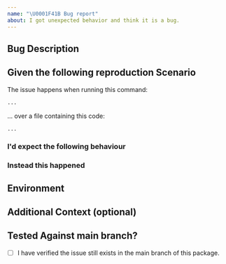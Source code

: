 ```yaml
---
name: "\U0001F41B Bug report"
about: I got unexpected behavior and think it is a bug.
---
```


<!--
PLEASE FILL OUT THE TEMPLATE COMPLETELY.
BUG REPORTS WHICH CANNOT BE REPRODUCED BASED ON THE INFORMATION PROVIDED WILL BE CLOSED.
-->

## Bug Description
<!-- Provide a clear and concise description of the problem you are experiencing. -->


## Given the following reproduction Scenario
<!-- Please provide example code that allows us to reproduce the issue. Do NOT paste screenshots of code! -->

The issue happens when running this command:
```bash
...
```

... over a file containing this code:
```php
...
```


### I'd expect the following behaviour
<!-- What was the expected (correct) behavior? -->


### Instead this happened
<!--
What is the current (buggy) behavior?
Please provide as much information as possible and relevant.
-->


## Environment
<!--
Please include as many details as relevant about the environment you experienced the bug in,
including the package version used, the PHP version used and, if applicable, the OS on which the command was run.
-->


## Additional Context (optional)
<!-- Add any other context about the problem here. -->


## Tested Against main branch?
- [ ] I have verified the issue still exists in the main branch of this package.
